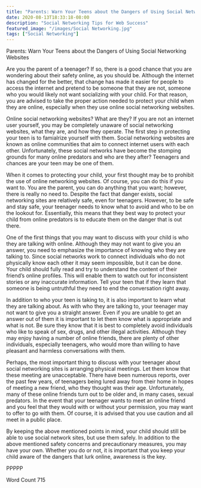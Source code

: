 ```yaml
---
title: "Parents: Warn Your Teens about the Dangers of Using Social Networking Websites"
date: 2020-08-13T18:33:18-08:00
description: "Social Networking Tips for Web Success"
featured_image: "/images/Social Networking.jpg"
tags: ["Social Networking"]
---
```


Parents: Warn Your Teens about the Dangers of Using Social Networking Websites

Are you the parent of a teenager?  If so, there is a good chance that you are wondering about their safety online, as you should be.  Although the internet has changed for the better, that change has made it easier for people to access the internet and pretend to be someone that they are not, someone who you would likely not want socializing with your child.  For that reason, you are advised to take the proper action needed to protect your child when they are online, especially when they use online social networking websites.

Online social networking websites?  What are they?  If you are not an internet user yourself, you may be completely unaware of social networking websites, what they are, and how they operate.  The first step in protecting your teen is to famialrize yourself with them.  Social networking websites are known as online communities that aim to connect internet users with each other.  Unfortunately, these social networks have become the stomping grounds for many online predators and who are they after?  Teenagers and chances are your teen may be one of them. 

When it comes to protecting your child, your first thought may be to prohibit the use of online networking websites. Of course, you can do this if you want to.  You are the parent, you can do anything that you want; however, there is really no need to. Despite the fact that danger exists, social networking sites are relatively safe, even for teenagers.  However, to be safe and stay safe, your teenager needs to know what to avoid and who to be on the lookout for.  Essentially, this means that they best way to protect your child from online predators is to educate them on the danger that is out there.

One of the first things that you may want to discuss with your child is who they are talking with online. Although they may not want to give you an answer, you need to emphasize the importance of knowing who they are talking to. Since social networks work to connect individuals who do not physically know each other it may seem impossible, but it can be done. Your child should fully read and try to understand the content of their friend’s online profiles. This will enable them to watch out for inconsistent stories or any inaccurate information.  Tell your teen that if they learn that someone is being untruthful they need to end the conversation right away.  

In addition to who your teen is taking to, it is also important to learn what they are talking about. As with who they are talking to, your teenager may not want to give you a straight answer. Even if you are unable to get an answer out of them it is important to let them know what is appropriate and what is not. Be sure they know that it is best to completely avoid individuals who like to speak of sex, drugs, and other illegal activities.  Although they  may enjoy having a number of online friends, there are plenty of other individuals, especially teenagers, who would more than willing to have pleasant and harmless conversations with them.

Perhaps, the most important thing to discuss with your teenager about social networking sites is arranging physical meetings.  Let them know that these meeting are unacceptable.  There have been numerous reports, over the past few years, of teenagers being lured away from their home in hopes of meeting a new friend, who they thought was their age.  Unfortunately, many of these online friends turn out to be older and, in many cases, sexual predators.  In the event that your teenager wants to meet an online friend and you feel that they would with or without your permission, you may want to offer to go with them. Of course, it is advised that you use caution and all meet in a public place.  

By keeping the above mentioned points in mind, your child should still be able to use social network sites, but use them safely. In addition to the above mentioned safety concerns and precautionary measures, you may have your own.  Whether you do or not, it is important that you keep your child aware of the dangers that lurk online, awareness is the key.

PPPPP

Word Count 715

